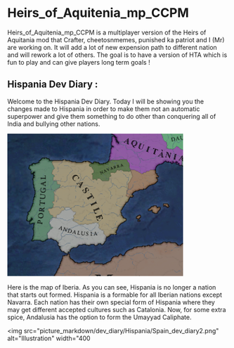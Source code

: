 # Heirs_of_Aquitenia_mp_CCPM

Heirs_of_Aquitenia_mp_CCPM is a multiplayer version of the Heirs of Aquitania mod that Crafter, cheetosnmemes, punished ka patriot and I (Mr) are working on. It will add a lot of new expension path to different nation and will rework a lot of others. The goal is to have a version of HTA which is fun to play and can give players long term goals !

## Hispania Dev Diary :

Welcome to the Hispania Dev Diary. Today I will be showing you the changes made to Hispania in order to make them not an automatic superpower and give them something to do other than conquering all of India and bullying other nations.

<img src="picture_markdown/dev_diary/Hispania/Spain_dev_diary.png" alt="Illustration" width="400"/>

Here is the map of Iberia. As you can see, Hispania is no longer a nation that starts out formed. Hispania is a formable for all Iberian nations except Navarra. Each nation has their own special form of Hispania where they may get different accepted cultures such as Catalonia. Now, for some extra spice, Andalusia has the option to form the Umayyad Caliphate.

<img src="picture_markdown/dev_diary/Hispania/Spain_dev_diary2.png" alt="Illustration" width="400
